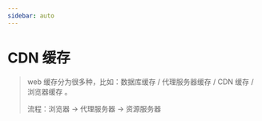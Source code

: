 ```yaml
---
sidebar: auto
---
```


# CDN 缓存

> web 缓存分为很多种，比如：数据库缓存 / 代理服务器缓存 / CDN 缓存 / 浏览器缓存 。
>
> 流程：浏览器 -> 代理服务器 -> 资源服务器
